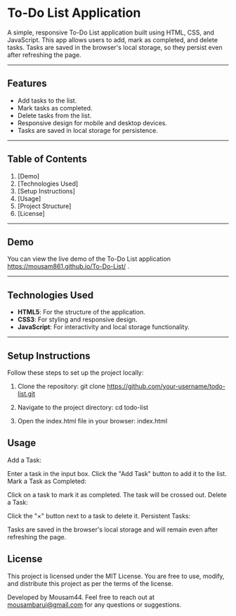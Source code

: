 # To-Do List Application

A simple, responsive To-Do List application built using HTML, CSS, and JavaScript. This app allows users to add, mark as completed, and delete tasks. Tasks are saved in the browser's local storage, so they persist even after refreshing the page.

---

## Features

- Add tasks to the list.
- Mark tasks as completed.
- Delete tasks from the list.
- Responsive design for mobile and desktop devices.
- Tasks are saved in local storage for persistence.

---

## Table of Contents

1. [Demo]
2. [Technologies Used]
3. [Setup Instructions]
4. [Usage]
5. [Project Structure]
6. [License]

---

## Demo

You can view the live demo of the To-Do List application https://mousam861.github.io/To-Do-List/ .

---

## Technologies Used

- **HTML5**: For the structure of the application.
- **CSS3**: For styling and responsive design.
- **JavaScript**: For interactivity and local storage functionality.

---

## Setup Instructions

Follow these steps to set up the project locally:

1. Clone the repository:
   git clone https://github.com/your-username/todo-list.git


2. Navigate to the project directory:
   cd todo-list

3. Open the index.html file in your browser:
   index.html

## Usage
Add a Task:

Enter a task in the input box.
Click the "Add Task" button to add it to the list.
Mark a Task as Completed:

Click on a task to mark it as completed. The task will be crossed out.
Delete a Task:

Click the "×" button next to a task to delete it.
Persistent Tasks:

Tasks are saved in the browser's local storage and will remain even after refreshing the page.

## License

This project is licensed under the MIT License. You are free to use, modify, and distribute this project as per the terms of the license.

Developed by Mousam44. Feel free to reach out at mousambarui@gmail.com for any questions or suggestions.
